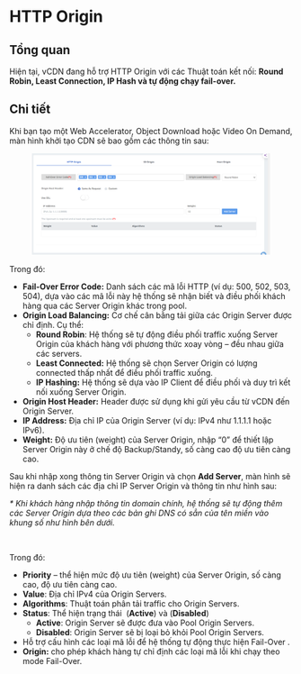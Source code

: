 # HTTP Origin

## Tổng quan

Hiện tại, vCDN đang hỗ trợ HTTP Origin với các Thuật toán kết nối: **Round Robin, Least Connection, IP Hash và tự động chạy fail-over.**&#x20;

## Chi tiết

Khi bạn tạo một Web Accelerator, Object Download hoặc Video On Demand, màn hình khởi tạo CDN sẽ bao gồm các thông tin sau:&#x20;

<figure><img src="../../../.gitbook/assets/image (9) (1).png" alt=""><figcaption></figcaption></figure>

Trong đó:

* **Fail-Over Error Code:** Danh sách các mã lỗi HTTP (ví dụ: 500, 502, 503, 504), dựa vào các mã lỗi này hệ thống sẽ nhận biết và điều phối khách hàng qua các Server Origin khác trong pool.
* **Origin Load Balancing:** Cơ chế cân bằng tải giữa các Origin Server được chỉ định. Cụ thể:&#x20;
  * **Round Robin**: Hệ thống sẽ tự động điều phối traffic xuống Server Origin của khách hàng với phương thức xoay vòng – đều nhau giữa các servers.
  * **Least Connected:** Hệ thống sẽ chọn Server Origin có lượng connected thấp nhất để điều phối traffic xuống.
  * **IP Hashing:** Hệ thống sẽ dựa vào IP Client để điều phối và duy trì kết nối xuống Server Origin.
* **Origin Host Header:** Header được sử dụng khi gửi yêu cầu từ vCDN đến Origin Server.
* **IP Address:** Địa chỉ IP của Origin Server (ví dụ: IPv4 như 1.1.1.1 hoặc IPv6).
* **Weight:** Độ ưu tiên (weight) của Server Origin, nhập “0” để thiết lập Server Origin này ở chế độ Backup/Standy, số càng cao độ ưu tiên càng cao.

Sau khi nhập xong thông tin Server Origin và chọn **Add Server**, màn hình sẽ hiện ra danh sách các địa chỉ IP Server Origin và thông tin như hình sau:

_\* Khi khách hàng nhập thông tin domain chính, hệ thống sẽ tự động thêm các Server Origin dựa theo các bản ghi DNS có sẳn của tên miền vào khung số như hình bên dưới._

<figure><img src="../../../.gitbook/assets/image (239).png" alt=""><figcaption></figcaption></figure>

Trong đó:&#x20;

* **Priority** – thể hiện mức độ ưu tiên (weight) của Server Origin, số càng cao, độ ưu tiên càng cao.
* **Value**: Địa chỉ IPv4 của Origin Servers.
* **Algorithms**: Thuật toán phân tải traffic cho Origin Servers.
* **Status**: Thể hiện trạng thái <img src="../../../.gitbook/assets/image (240).png" alt="" data-size="line"> (**Active**) và  <img src="../../../.gitbook/assets/image (241).png" alt="" data-size="line">(**Disabled**)
  * **Active**: Origin Server sẽ được đưa vào Pool Origin Servers.
  * **Disabled**: Origin Server sẽ bị loại bỏ khỏi Pool Origin Servers.
* Hỗ trợ cấu hình các loại mã lỗi để hệ thống tự động thực hiện Fail-Over .
* **Origin:** cho phép khách hàng tự chỉ định các loại mã lỗi khi chạy theo mode Fail-Over.
